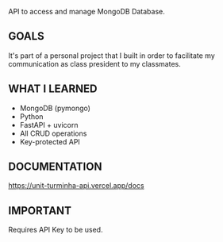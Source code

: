 API to access and manage MongoDB Database.

## GOALS
It's part of a personal project that I built in order to facilitate my communication as class president to my classmates.


## WHAT I LEARNED
- MongoDB (pymongo)
- Python
- FastAPI + uvicorn
- All CRUD operations
- Key-protected API


## DOCUMENTATION
https://unit-turminha-api.vercel.app/docs


## IMPORTANT
Requires API Key to be used.
